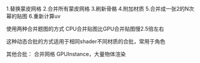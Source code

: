 1.替换蒙皮网格
2.合并所有蒙皮网格
3.刷新骨骼
4.附加材质
5.合并成一张2的N次幂的贴图
6.重新计算uv

使用两种合并题图的方式
CPU合并贴图比GPU合并贴图慢2.5倍左右

这种动态合批的方式适用于相同shader不同材质的合批，常用于角色

其他合批：
合并网格
GPUInstance，大量物体渲染
